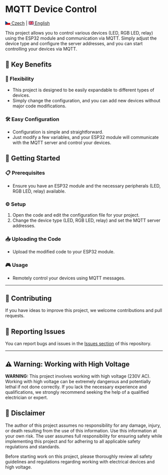 # MQTT Device Control

[<img src="https://raw.githubusercontent.com/lipis/flag-icons/main/flags/4x3/cz.svg" width="16"> Czech](./README.md) | [<img src="https://raw.githubusercontent.com/lipis/flag-icons/main/flags/4x3/gb.svg" width="16"> English](./README.en.md)

This project allows you to control various devices (LED, RGB LED, relay) using the ESP32 module and communication via MQTT. Simply adjust the device type and configure the server addresses, and you can start controlling your devices via MQTT.

## 🌟 Key Benefits

### 🔧 Flexibility
- This project is designed to be easily expandable to different types of devices.
- Simply change the configuration, and you can add new devices without major code modifications.

### 🛠️ Easy Configuration
- Configuration is simple and straightforward.
- Just modify a few variables, and your ESP32 module will communicate with the MQTT server and control your devices.

## 🚀 Getting Started

### 📋 Prerequisites
- Ensure you have an ESP32 module and the necessary peripherals (LED, RGB LED, relay) available.

### ⚙️ Setup
1. Open the code and edit the configuration file for your project.
2. Change the device type (LED, RGB LED, relay) and set the MQTT server addresses.

### 📥 Uploading the Code
- Upload the modified code to your ESP32 module.

### 🎮 Usage
- Remotely control your devices using MQTT messages.

---

## 🤝 Contributing

If you have ideas to improve this project, we welcome contributions and pull requests.

## 🐛 Reporting Issues

You can report bugs and issues in the [Issues section](https://github.com/Vladous/ESP32-Mqtt/issues) of this repository.

---

## ⚠️ Warning: Working with High Voltage

**WARNING:** This project involves working with high voltage (230V AC). Working with high voltage can be extremely dangerous and potentially lethal if not done correctly. If you lack the necessary experience and qualifications, we strongly recommend seeking the help of a qualified electrician or expert.

## 🛑 Disclaimer

The author of this project assumes no responsibility for any damage, injury, or death resulting from the use of this information. Use this information at your own risk. The user assumes full responsibility for ensuring safety while implementing this project and for adhering to all applicable safety regulations and standards.

Before starting work on this project, please thoroughly review all safety guidelines and regulations regarding working with electrical devices and high voltage.
